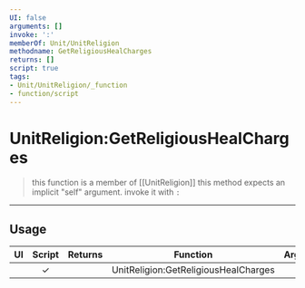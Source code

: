 ```yaml
---
UI: false
arguments: []
invoke: ':'
memberOf: Unit/UnitReligion
methodname: GetReligiousHealCharges
returns: []
script: true
tags:
- Unit/UnitReligion/_function
- function/script
---
```

# UnitReligion:GetReligiousHealCharges
> this function is a member of [[UnitReligion]]
> this method expects an implicit "self" argument. invoke it with `:`
-----
## Usage
|  UI | Script | Returns | Function | Arguments |
|:---:|:------:|-------:|:--------:|:---------|
| |✓||UnitReligion:GetReligiousHealCharges||
